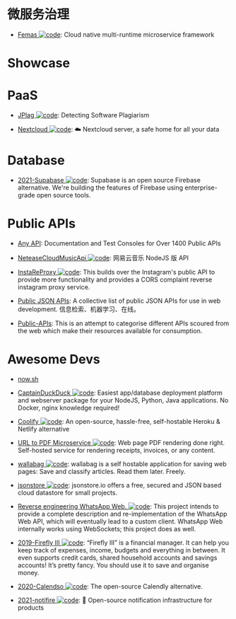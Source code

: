 # 微服务治理

- [Femas ![code](https://ng-tech.icu/assets/code.svg)](https://github.com/polarismesh/femas): Cloud native multi-runtime microservice framework

# Showcase

# PaaS

- [JPlag ![code](https://ng-tech.icu/assets/code.svg)](https://github.com/jplag/jplag): Detecting Software Plagiarism

- [Nextcloud ![code](https://ng-tech.icu/assets/code.svg)](https://github.com/nextcloud/server): ☁️ Nextcloud server, a safe home for all your data

# Database

- [2021-Supabase ![code](https://ng-tech.icu/assets/code.svg)](https://github.com/supabase/supabase): Supabase is an open source Firebase alternative. We're building the features of Firebase using enterprise-grade open source tools.

# Public APIs

- [Any API](https://any-api.com/): Documentation and Test Consoles for Over 1400 Public APIs

- [NeteaseCloudMusicApi ![code](https://ng-tech.icu/assets/code.svg)](https://binaryify.github.io/NeteaseCloudMusicApi/#/): 网易云音乐 NodeJS 版 API

- [InstaReProxy ![code](https://ng-tech.icu/assets/code.svg)](https://github.com/whizzzkid/instagram-proxy-api): This builds over the Instagram's public API to provide more functionality and provides a CORS complaint reverse instagram proxy service.

- [Public JSON APIs](https://github.com/public-apis/public-apis): A collective list of public JSON APIs for use in web development. 信息检索、机器学习、在线。

- [Public-APIs](https://github.com/n0shake/Public-APIs): This is an attempt to categorise different APIs scoured from the web which make their resources available for consumption.

# Awesome Devs

- [now.sh]()

- [CaptainDuckDuck ![code](https://ng-tech.icu/assets/code.svg)](https://github.com/githubsaturn/captainduckduck): Easiest app/database deployment platform and webserver package for your NodeJS, Python, Java applications. No Docker, nginx knowledge required!

- [Coolify ![code](https://ng-tech.icu/assets/code.svg)](https://coollabs.io/coolify): An open-source, hassle-free, self-hostable Heroku & Netlify alternative

- [URL to PDF Microservice ![code](https://ng-tech.icu/assets/code.svg)](https://github.com/alvarcarto/url-to-pdf-api): Web page PDF rendering done right. Self-hosted service for rendering receipts, invoices, or any content.

- [wallabag ![code](https://ng-tech.icu/assets/code.svg)](https://github.com/wallabag/wallabag): wallabag is a self hostable application for saving web pages: Save and classify articles. Read them later. Freely.

- [jsonstore ![code](https://ng-tech.icu/assets/code.svg)](https://github.com/bluzi/jsonstore): jsonstore.io offers a free, secured and JSON based cloud datastore for small projects.

- [Reverse engineering WhatsApp Web. ![code](https://ng-tech.icu/assets/code.svg)](https://github.com/sigalor/whatsapp-web-reveng): This project intends to provide a complete description and re-implementation of the WhatsApp Web API, which will eventually lead to a custom client. WhatsApp Web internally works using WebSockets; this project does as well.

- [2019-Firefly III ![code](https://ng-tech.icu/assets/code.svg)](https://firefly-iii.org/about-general.html): “Firefly III” is a financial manager. It can help you keep track of expenses, income, budgets and everything in between. It even supports credit cards, shared household accounts and savings accounts! It’s pretty fancy. You should use it to save and organise money.

- [2020-Calendso ![code](https://ng-tech.icu/assets/code.svg)](https://github.com/calendso/calendso): The open-source Calendly alternative.

- [2021-notifire ![code](https://ng-tech.icu/assets/code.svg)](https://github.com/notifirehq/notifire): 🚀 Open-source notification infrastructure for products
